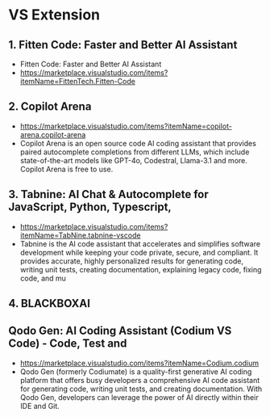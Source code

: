 # VS Extension
## 1. Fitten Code: Faster and Better AI Assistant
- Fitten Code: Faster and Better AI Assistant
- https://marketplace.visualstudio.com/items?itemName=FittenTech.Fitten-Code


## 2. Copilot Arena

- https://marketplace.visualstudio.com/items?itemName=copilot-arena.copilot-arena
- Copilot Arena is an open source code AI coding assistant that provides paired autocomplete completions from different LLMs, which include state-of-the-art models like GPT-4o, Codestral, Llama-3.1 and more. Copilot Arena is free to use.
  

## 3. Tabnine: AI Chat & Autocomplete for JavaScript, Python, Typescript, 
- https://marketplace.visualstudio.com/items?itemName=TabNine.tabnine-vscode
- Tabnine is the AI code assistant that accelerates and simplifies software development while keeping your code private, secure, and compliant. It provides accurate, highly personalized results for generating code, writing unit tests, creating documentation, explaining legacy code, fixing code, and mu

## 4. BLACKBOXAI 



## Qodo Gen: AI Coding Assistant (Codium VS Code) - Code, Test and 
- https://marketplace.visualstudio.com/items?itemName=Codium.codium
- Qodo Gen (formerly Codiumate) is a quality-first generative AI coding platform that offers busy developers a comprehensive AI code assistant for generating code, writing unit tests, and creating documentation. With Qodo Gen, developers can leverage the power of AI directly within their IDE and Git.
